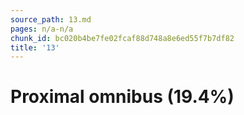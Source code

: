 ```yaml
---
source_path: 13.md
pages: n/a-n/a
chunk_id: bc020b4be7fe02fcaf88d748a8e6ed55f7b7df82
title: '13'
---
```

# Proximal omnibus (19.4%)

